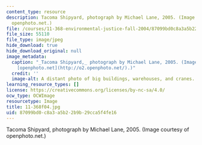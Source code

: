 ```yaml
---
content_type: resource
description: Tacoma Shipyard, photograph by Michael Lane, 2005. (Image courtesy of
  openphoto.net.)
file: /courses/11-368-environmental-justice-fall-2004/87099bd0c8a3a5b22b9b29cca5f4fe16_11-368f04.jpg
file_size: 55110
file_type: image/jpeg
hide_download: true
hide_download_original: null
image_metadata:
  caption: "_Tacoma Shipyard,_ photograph by Michael Lane, 2005. (Image courtesy of\_\
    [openphoto.net](http://o2.openphoto.net/).)"
  credit: ''
  image-alt: A distant photo of big buildings, warehouses, and cranes.
learning_resource_types: []
license: https://creativecommons.org/licenses/by-nc-sa/4.0/
ocw_type: OCWImage
resourcetype: Image
title: 11-368f04.jpg
uid: 87099bd0-c8a3-a5b2-2b9b-29cca5f4fe16
---
```

Tacoma Shipyard, photograph by Michael Lane, 2005. (Image courtesy of openphoto.net.)